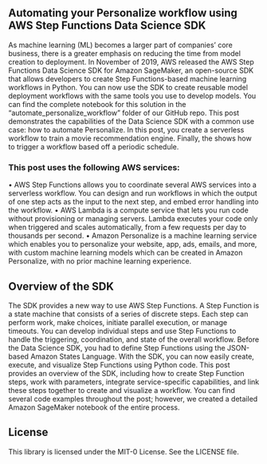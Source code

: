 ## Automating your Personalize workflow using AWS Step Functions Data Science SDK

As machine learning (ML) becomes a larger part of companies’ core business, there is a greater emphasis on reducing the time from model creation to deployment. In November of 2019, AWS released the AWS Step Functions Data Science SDK for Amazon SageMaker, an open-source SDK that allows developers to create Step Functions-based machine learning workflows in Python. You can now use the SDK to create reusable model deployment workflows with the same tools you use to develop models. You can find the complete notebook for this solution in the “automate_personalize_workflow” folder of our GitHub repo.
This post demonstrates the capabilities of the Data Science SDK with a common use case: how to automate Personalize. In this post, you create a serverless workflow to train a movie recommendation engine. Finally, the shows how to trigger a workflow based off a periodic schedule.

### This post uses the following AWS services:
•	AWS Step Functions allows you to coordinate several AWS services into a serverless workflow. You can design and run workflows in which the output of one step acts as the input to the next step, and embed error handling into the workflow.
•	AWS Lambda is a compute service that lets you run code without provisioning or managing servers. Lambda executes your code only when triggered and scales automatically, from a few requests per day to thousands per second.
•	Amazon Personalize is a machine learning service which enables you to personalize your website, app, ads, emails, and more, with custom machine learning models which can be created in Amazon Personalize, with no prior machine learning experience.

## Overview of the SDK
The SDK provides a new way to use AWS Step Functions. A Step Function is a state machine that consists of a series of discrete steps. Each step can perform work, make choices, initiate parallel execution, or manage timeouts. You can develop individual steps and use Step Functions to handle the triggering, coordination, and state of the overall workflow. Before the Data Science SDK, you had to define Step Functions using the JSON-based Amazon States Language. With the SDK, you can now easily create, execute, and visualize Step Functions using Python code.
This post provides an overview of the SDK, including how to create Step Function steps, work with parameters, integrate service-specific capabilities, and link these steps together to create and visualize a workflow. You can find several code examples throughout the post; however, we created a detailed Amazon SageMaker notebook of the entire process. 



## License

This library is licensed under the MIT-0 License. See the LICENSE file.

